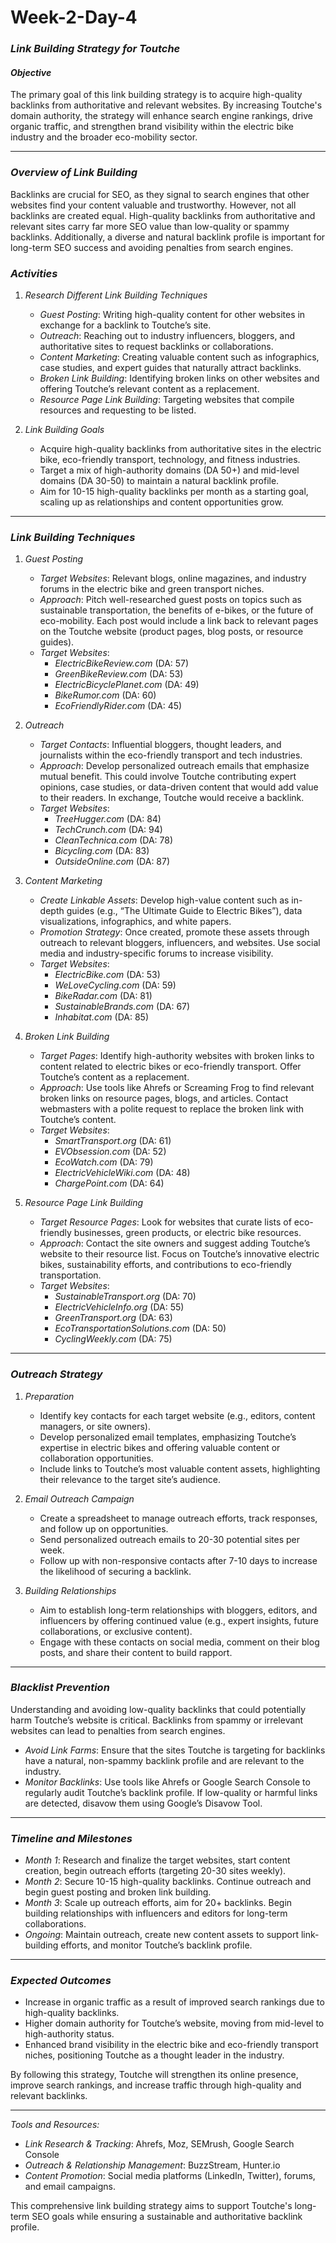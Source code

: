# Week-2-Day-4

### *Link Building Strategy for Toutche*

#### *Objective*
The primary goal of this link building strategy is to acquire high-quality backlinks from authoritative and relevant websites. By increasing Toutche's domain authority, the strategy will enhance search engine rankings, drive organic traffic, and strengthen brand visibility within the electric bike industry and the broader eco-mobility sector.

---

### *Overview of Link Building*

Backlinks are crucial for SEO, as they signal to search engines that other websites find your content valuable and trustworthy. However, not all backlinks are created equal. High-quality backlinks from authoritative and relevant sites carry far more SEO value than low-quality or spammy backlinks. Additionally, a diverse and natural backlink profile is important for long-term SEO success and avoiding penalties from search engines.

### *Activities*

1. *Research Different Link Building Techniques*
   - *Guest Posting*: Writing high-quality content for other websites in exchange for a backlink to Toutche’s site.
   - *Outreach*: Reaching out to industry influencers, bloggers, and authoritative sites to request backlinks or collaborations.
   - *Content Marketing*: Creating valuable content such as infographics, case studies, and expert guides that naturally attract backlinks.
   - *Broken Link Building*: Identifying broken links on other websites and offering Toutche’s relevant content as a replacement.
   - *Resource Page Link Building*: Targeting websites that compile resources and requesting to be listed.

2. *Link Building Goals*
   - Acquire high-quality backlinks from authoritative sites in the electric bike, eco-friendly transport, technology, and fitness industries.
   - Target a mix of high-authority domains (DA 50+) and mid-level domains (DA 30-50) to maintain a natural backlink profile.
   - Aim for 10-15 high-quality backlinks per month as a starting goal, scaling up as relationships and content opportunities grow.

---

### *Link Building Techniques*

1. *Guest Posting*
   - *Target Websites*: Relevant blogs, online magazines, and industry forums in the electric bike and green transport niches.
   - *Approach*: Pitch well-researched guest posts on topics such as sustainable transportation, the benefits of e-bikes, or the future of eco-mobility. Each post would include a link back to relevant pages on the Toutche website (product pages, blog posts, or resource guides).
   - *Target Websites*: 
     - *ElectricBikeReview.com* (DA: 57)
     - *GreenBikeReview.com* (DA: 53)
     - *ElectricBicyclePlanet.com* (DA: 49)
     - *BikeRumor.com* (DA: 60)
     - *EcoFriendlyRider.com* (DA: 45)

2. *Outreach*
   - *Target Contacts*: Influential bloggers, thought leaders, and journalists within the eco-friendly transport and tech industries.
   - *Approach*: Develop personalized outreach emails that emphasize mutual benefit. This could involve Toutche contributing expert opinions, case studies, or data-driven content that would add value to their readers. In exchange, Toutche would receive a backlink.
   - *Target Websites*:
     - *TreeHugger.com* (DA: 84)
     - *TechCrunch.com* (DA: 94)
     - *CleanTechnica.com* (DA: 78)
     - *Bicycling.com* (DA: 83)
     - *OutsideOnline.com* (DA: 87)

3. *Content Marketing*
   - *Create Linkable Assets*: Develop high-value content such as in-depth guides (e.g., “The Ultimate Guide to Electric Bikes”), data visualizations, infographics, and white papers.
   - *Promotion Strategy*: Once created, promote these assets through outreach to relevant bloggers, influencers, and websites. Use social media and industry-specific forums to increase visibility.
   - *Target Websites*:
     - *ElectricBike.com* (DA: 53)
     - *WeLoveCycling.com* (DA: 59)
     - *BikeRadar.com* (DA: 81)
     - *SustainableBrands.com* (DA: 67)
     - *Inhabitat.com* (DA: 85)

4. *Broken Link Building*
   - *Target Pages*: Identify high-authority websites with broken links to content related to electric bikes or eco-friendly transport. Offer Toutche’s content as a replacement.
   - *Approach*: Use tools like Ahrefs or Screaming Frog to find relevant broken links on resource pages, blogs, and articles. Contact webmasters with a polite request to replace the broken link with Toutche’s content.
   - *Target Websites*:
     - *SmartTransport.org* (DA: 61)
     - *EVObsession.com* (DA: 52)
     - *EcoWatch.com* (DA: 79)
     - *ElectricVehicleWiki.com* (DA: 48)
     - *ChargePoint.com* (DA: 64)

5. *Resource Page Link Building*
   - *Target Resource Pages*: Look for websites that curate lists of eco-friendly businesses, green products, or electric bike resources.
   - *Approach*: Contact the site owners and suggest adding Toutche’s website to their resource list. Focus on Toutche’s innovative electric bikes, sustainability efforts, and contributions to eco-friendly transportation.
   - *Target Websites*:
     - *SustainableTransport.org* (DA: 70)
     - *ElectricVehicleInfo.org* (DA: 55)
     - *GreenTransport.org* (DA: 63)
     - *EcoTransportationSolutions.com* (DA: 50)
     - *CyclingWeekly.com* (DA: 75)

---

### *Outreach Strategy*

1. *Preparation*
   - Identify key contacts for each target website (e.g., editors, content managers, or site owners).
   - Develop personalized email templates, emphasizing Toutche’s expertise in electric bikes and offering valuable content or collaboration opportunities.
   - Include links to Toutche’s most valuable content assets, highlighting their relevance to the target site’s audience.

2. *Email Outreach Campaign*
   - Create a spreadsheet to manage outreach efforts, track responses, and follow up on opportunities.
   - Send personalized outreach emails to 20-30 potential sites per week.
   - Follow up with non-responsive contacts after 7-10 days to increase the likelihood of securing a backlink.

3. *Building Relationships*
   - Aim to establish long-term relationships with bloggers, editors, and influencers by offering continued value (e.g., expert insights, future collaborations, or exclusive content).
   - Engage with these contacts on social media, comment on their blog posts, and share their content to build rapport.

---

### *Blacklist Prevention*
Understanding and avoiding low-quality backlinks that could potentially harm Toutche’s website is critical. Backlinks from spammy or irrelevant websites can lead to penalties from search engines.

- *Avoid Link Farms*: Ensure that the sites Toutche is targeting for backlinks have a natural, non-spammy backlink profile and are relevant to the industry.
- *Monitor Backlinks*: Use tools like Ahrefs or Google Search Console to regularly audit Toutche’s backlink profile. If low-quality or harmful links are detected, disavow them using Google’s Disavow Tool.

---

### *Timeline and Milestones*

- *Month 1*: Research and finalize the target websites, start content creation, begin outreach efforts (targeting 20-30 sites weekly).
- *Month 2*: Secure 10-15 high-quality backlinks. Continue outreach and begin guest posting and broken link building.
- *Month 3*: Scale up outreach efforts, aim for 20+ backlinks. Begin building relationships with influencers and editors for long-term collaborations.
- *Ongoing*: Maintain outreach, create new content assets to support link-building efforts, and monitor Toutche’s backlink profile.

---

### *Expected Outcomes*
- Increase in organic traffic as a result of improved search rankings due to high-quality backlinks.
- Higher domain authority for Toutche’s website, moving from mid-level to high-authority status.
- Enhanced brand visibility in the electric bike and eco-friendly transport niches, positioning Toutche as a thought leader in the industry.

By following this strategy, Toutche will strengthen its online presence, improve search rankings, and increase traffic through high-quality and relevant backlinks.

--- 

*Tools and Resources:*
- *Link Research & Tracking*: Ahrefs, Moz, SEMrush, Google Search Console
- *Outreach & Relationship Management*: BuzzStream, Hunter.io
- *Content Promotion*: Social media platforms (LinkedIn, Twitter), forums, and email campaigns.

This comprehensive link building strategy aims to support Toutche's long-term SEO goals while ensuring a sustainable and authoritative backlink profile.
